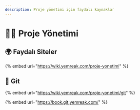 ```yaml
---
description: Proje yönetimi için faydalı kaynaklar
---
```


# 👨‍💼 Proje Yönetimi

## 🌍 Faydalı Siteler

{% embed url="https://wiki.yemreak.com/proje-yonetimi" %}

## 🧩 Git

{% embed url="https://wiki.yemreak.com/proje-yonetimi/git" %}

{% embed url="https://book.git.yemreak.com/" %}

